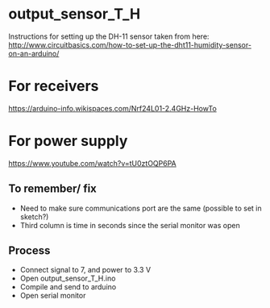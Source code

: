 # output_sensor_T_H

Instructions for setting up the DH-11 sensor taken from here: http://www.circuitbasics.com/how-to-set-up-the-dht11-humidity-sensor-on-an-arduino/

# For receivers
https://arduino-info.wikispaces.com/Nrf24L01-2.4GHz-HowTo

# For power supply
https://www.youtube.com/watch?v=tU0ztOQP6PA

## To remember/ fix
- Need to make sure communications port are the same (possible to set in sketch?)
- Third column is time in seconds since the serial monitor was open

## Process
- Connect signal to 7, and power to 3.3 V
- Open output_sensor_T_H.ino
- Compile and send to arduino
- Open serial monitor
